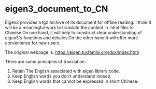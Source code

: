 # eigen3_document_to_CN
Eigen3 provides a tgz archive of its document for offline reading. I think it will be a meaningful work to translate the content in .html files to Chinese.On one hand, it will help to construct clear understanding of eigen3's functions and detailes.On the other hand,it will offer more convenience for new users.

The original webpage is: https://eigen.tuxfamily.org/dox/index.html

There are some principles of translation:
1. Retain The English associated with eigen library code.
2. Keep English words you don't understand indeed.
3. Keep English words that cannot be expressed in short Chinese.
